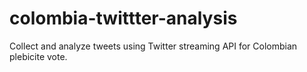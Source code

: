 # colombia-twittter-analysis

Collect and analyze tweets using Twitter streaming API for Colombian plebicite vote.
